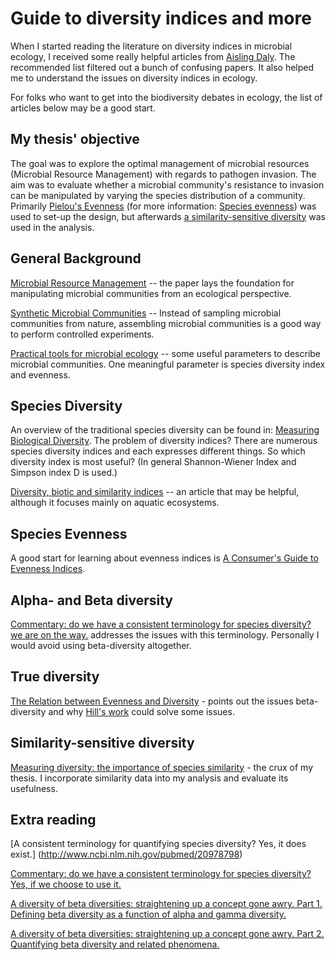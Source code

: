 Guide to diversity indices and more
============

When I started reading the literature on diversity indices in microbial ecology, I received some really helpful articles from [Aisling Daly](http://www.kermit.ugent.be/phd%20students.php?navigatieId=92&categorieId=11). The recommended list filtered out a bunch of confusing papers. It also helped me to understand the issues on diversity indices in ecology.

For folks who want to get into the biodiversity debates in ecology, the list of articles below may be a good start.

## My thesis' objective
 The goal was to explore the optimal management of microbial resources (Microbial Resource Management) with regards to pathogen invasion. The aim was to evaluate whether a microbial community's resistance to invasion can be manipulated by varying the species distribution of a community. Primarily [Pielou's Evenness](http://onlinelibrary.wiley.com/doi/10.1002/bimj.4710200616/abstract) (for more information: [Species evenness](http://www.jstor.org/stable/3545749)) was used to set-up the design, but afterwards [a similarity-sensitive diversity](http://www.esajournals.org/doi/abs/10.1890/10-2402.1) was used in the analysis. 

## General Background
[Microbial Resource Management](http://onlinelibrary.wiley.com/doi/10.1002/elsc.200620176/abstract) -- the paper lays the foundation for manipulating microbial communities from an ecological perspective. 

[Synthetic Microbial Communities](http://www.ncbi.nlm.nih.gov/pubmed/24274586) -- Instead of sampling microbial communities from nature, assembling microbial communities is a good way to perform controlled experiments. 

[Practical tools for microbial ecology](http://www.ncbi.nlm.nih.gov/pubmed/18331337) -- some useful parameters to describe microbial communities. One meaningful parameter is species diversity index and evenness. 

## Species Diversity

An overview of the traditional species diversity can be found in: [Measuring Biological Diversity](www2.ib.unicamp.br/profs/thomas/NE002_2011/maio10/Magurran%202004%20c2-4.pdf). The problem of diversity indices? There are numerous species diversity indices and each expresses different things. So which diversity index is most useful? (In general Shannon-Wiener Index and Simpson index D is used.) 

[Diversity, biotic and similarity indices](http://www.sciencedirect.com/science/article/pii/0043135484901647) -- an article that may be helpful, although it focuses mainly on aquatic ecosystems. 

## Species Evenness

A good start for learning about evenness indices is [A Consumer's Guide to Evenness Indices](http://www.jstor.org/stable/3545749).

## Alpha- and Beta diversity

[Commentary: do we have a consistent terminology for species
diversity? we are on the way.](http://www.ncbi.nlm.nih.gov/pubmed/21938639) addresses the issues with this terminology. Personally I would avoid using beta-diversity altogether. 

## True diversity
[The Relation between Evenness and Diversity](http://www.mdpi.com/1424-2818/2/2/207) - points out the issues beta-diversity and why [Hill's work](http://www.esajournals.org/doi/abs/10.2307/1934352) could solve some issues.

## Similarity-sensitive diversity
[Measuring diversity: the importance of species similarity](http://www.esajournals.org/doi/abs/10.1890/10-2402.1) - the crux of my thesis. I incorporate similarity data into my analysis and evaluate its usefulness. 


## Extra reading
[A consistent terminology for quantifying species diversity? Yes, it does exist.] (http://www.ncbi.nlm.nih.gov/pubmed/20978798)

[Commentary: do we have a consistent terminology for species diversity? Yes, if we choose to use it.](http://link.springer.com/article/10.1007%2Fs00442-011-2128-4)

[A diversity of beta diversities: straightening up a concept gone awry. Part 1. Defining beta diversity as a function of alpha and gamma diversity.](http://onlinelibrary.wiley.com/doi/10.1111/j.1600-0587.2009.05880.x/abstract)

[ A diversity of beta diversities: straightening up a concept gone awry. Part 2. Quantifying beta diversity and related phenomena.](http://onlinelibrary.wiley.com/doi/10.1111/j.1600-0587.2009.06148.x/abstract)







